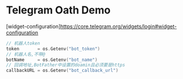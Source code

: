 # Telegram Oath Demo

[widget-configuration]<https://core.telegram.org/widgets/login#widget-configuration>

```go
// 机器人token
token       = os.Getenv("bot_token")
// 机器人名,不带@
botName     = os.Getenv("bot_name")
// 回调地址,BotFather中设置的doamin且必须要是https
callbackURL = os.Getenv("bot_callback_url")
```
